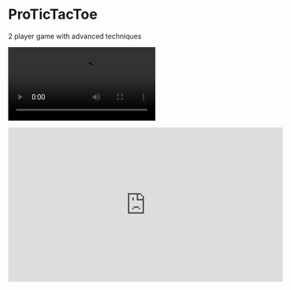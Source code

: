 # ProTicTacToe
2 player game with advanced techniques

<video src="[path-to-your-video.mp4](https://youtube.com/shorts/EUPqhmjOdhs)" controls></video>
<iframe width="560" height="315" src="https://www.youtube.com/embed/EUPqhmjOdhs" frameborder="0" allowfullscreen></iframe>

